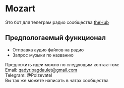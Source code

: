 # Mozart
Это бот для телеграм радио сообщества [theHub](https://thehub.su/)

## Предпологаемый функционал
- Отправка аудио файлов на радио
- Запрос музыки по названию

Предложить идеи можно по следующим контакттом:  
Email: qadyr.bagdaulet@gmail.com  
Telegram: @Polzevatel  
Вы так же можете написать в чатах сообщества
